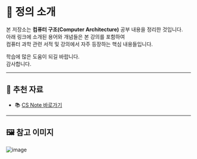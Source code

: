 # 📘 정의 소개

본 저장소는 **컴퓨터 구조(Computer Architecture)** 공부 내용을 정리한 것입니다.  
아래 링크에 소개된 용어와 개념들은 본 강의를 포함하여  
컴퓨터 과학 관련 서적 및 강의에서 자주 등장하는 핵심 내용들입니다.

학습에 많은 도움이 되길 바랍니다.  
감사합니다.

---

## 🔗 추천 자료

- 📚 [CS Note 바로가기](https://csnote.net)

---

## 🖼 참고 이미지

![image](https://github.com/user-attachments/assets/787e9003-94b5-4306-ade0-9871b8123010)
